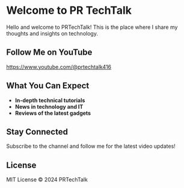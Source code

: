 # Welcome to PR TechTalk

Hello and welcome to PRTechTalk! This is the place where I share my thoughts and insights on technology.

## Follow Me on YouTube
https://www.youtube.com/@prtechtalk416


## What You Can Expect
- **In-depth technical tutorials**
- **News in technology and IT**
- **Reviews of the latest gadgets**

## Stay Connected
Subscribe to the channel and follow me for the latest video updates!

## License
MIT License © 2024 PRTechTalk


